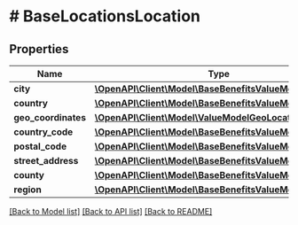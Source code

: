 # # BaseLocationsLocation

## Properties

Name | Type | Description | Notes
------------ | ------------- | ------------- | -------------
**city** | [**\OpenAPI\Client\Model\BaseBenefitsValueModelStrictStr**](BaseBenefitsValueModelStrictStr.md) |  | [optional]
**country** | [**\OpenAPI\Client\Model\BaseBenefitsValueModelStrictStr**](BaseBenefitsValueModelStrictStr.md) |  | [optional]
**geo_coordinates** | [**\OpenAPI\Client\Model\ValueModelGeoLocation**](ValueModelGeoLocation.md) |  | [optional]
**country_code** | [**\OpenAPI\Client\Model\BaseBenefitsValueModelStrictStr**](BaseBenefitsValueModelStrictStr.md) |  | [optional]
**postal_code** | [**\OpenAPI\Client\Model\BaseBenefitsValueModelStrictStr**](BaseBenefitsValueModelStrictStr.md) |  | [optional]
**street_address** | [**\OpenAPI\Client\Model\BaseBenefitsValueModelStrictStr**](BaseBenefitsValueModelStrictStr.md) |  | [optional]
**county** | [**\OpenAPI\Client\Model\BaseBenefitsValueModelStrictStr**](BaseBenefitsValueModelStrictStr.md) |  | [optional]
**region** | [**\OpenAPI\Client\Model\BaseBenefitsValueModelStrictStr**](BaseBenefitsValueModelStrictStr.md) |  | [optional]

[[Back to Model list]](../../README.md#models) [[Back to API list]](../../README.md#endpoints) [[Back to README]](../../README.md)
